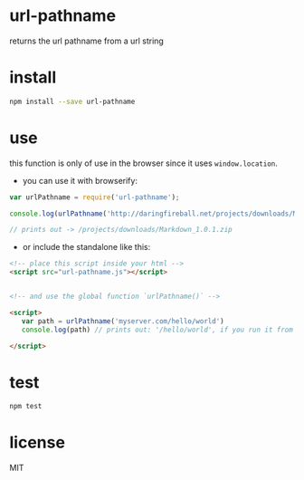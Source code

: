 # url-pathname

returns the url pathname from a url string

# install
```bash
npm install --save url-pathname
```


# use
this function is only of use in the browser since it uses `window.location`.
 
 * you can use it with browserify:
 
 



```javascript
var urlPathname = require('url-pathname');

console.log(urlPathname('http://daringfireball.net/projects/downloads/Markdown_1.0.1.zip'));

// prints out -> /projects/downloads/Markdown_1.0.1.zip

```

 * or include the standalone like this: 
 
 ```html
 <!-- place this script inside your html -->
 <script src="url-pathname.js"></script>
 
 
 <!-- and use the global function `urlPathname()` -->
 
 <script>
    var path = urlPathname('myserver.com/hello/world')
    console.log(path) // prints out: '/hello/world', if you run it from your server `myserver.com`
 
 </script>
 
 ```


# test
```bash
npm test
```

# license
MIT
